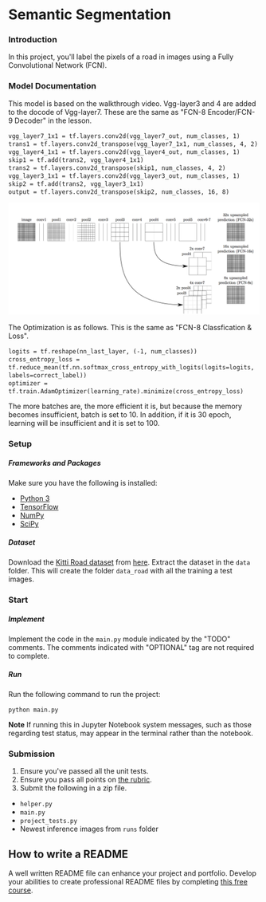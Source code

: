 # Semantic Segmentation
### Introduction
In this project, you'll label the pixels of a road in images using a Fully Convolutional Network (FCN).

### Model Documentation
This model is based on the walkthrough video. Vgg-layer3 and 4 are added to the docode of Vgg-layer7.
These are the same as "FCN-8 Encoder/FCN-9 Decoder" in the lesson.

~~~
vgg_layer7_1x1 = tf.layers.conv2d(vgg_layer7_out, num_classes, 1) 
trans1 = tf.layers.conv2d_transpose(vgg_layer7_1x1, num_classes, 4, 2) 
vgg_layer4_1x1 = tf.layers.conv2d(vgg_layer4_out, num_classes, 1)
skip1 = tf.add(trans2, vgg_layer4_1x1)
trans2 = tf.layers.conv2d_transpose(skip1, num_classes, 4, 2)
vgg_layer3_1x1 = tf.layers.conv2d(vgg_layer3_out, num_classes, 1)
skip2 = tf.add(trans2, vgg_layer3_1x1)
output = tf.layers.conv2d_transpose(skip2, num_classes, 16, 8)
~~~

![](./files/arch.png)

The Optimization is as follows. This is the same as "FCN-8 Classfication & Loss".
 
~~~
logits = tf.reshape(nn_last_layer, (-1, num_classes))
cross_entropy_loss = tf.reduce_mean(tf.nn.softmax_cross_entropy_with_logits(logits=logits, labels=correct_label))
optimizer = tf.train.AdamOptimizer(learning_rate).minimize(cross_entropy_loss)
~~~

The more batches are, the more efficient it is, but because the memory becomes insufficient, batch is set to 10.
In addition, if it is 30 epoch, learning will be insufficient and it is set to 100.

### Setup
##### Frameworks and Packages
Make sure you have the following is installed:
 - [Python 3](https://www.python.org/)
 - [TensorFlow](https://www.tensorflow.org/)
 - [NumPy](http://www.numpy.org/)
 - [SciPy](https://www.scipy.org/)
##### Dataset
Download the [Kitti Road dataset](http://www.cvlibs.net/datasets/kitti/eval_road.php) from [here](http://www.cvlibs.net/download.php?file=data_road.zip).  Extract the dataset in the `data` folder.  This will create the folder `data_road` with all the training a test images.

### Start
##### Implement
Implement the code in the `main.py` module indicated by the "TODO" comments.
The comments indicated with "OPTIONAL" tag are not required to complete.
##### Run
Run the following command to run the project:
```
python main.py
```
**Note** If running this in Jupyter Notebook system messages, such as those regarding test status, may appear in the terminal rather than the notebook.

### Submission
1. Ensure you've passed all the unit tests.
2. Ensure you pass all points on [the rubric](https://review.udacity.com/#!/rubrics/989/view).
3. Submit the following in a zip file.
 - `helper.py`
 - `main.py`
 - `project_tests.py`
 - Newest inference images from `runs` folder
 
 ## How to write a README
A well written README file can enhance your project and portfolio.  Develop your abilities to create professional README files by completing [this free course](https://www.udacity.com/course/writing-readmes--ud777).
